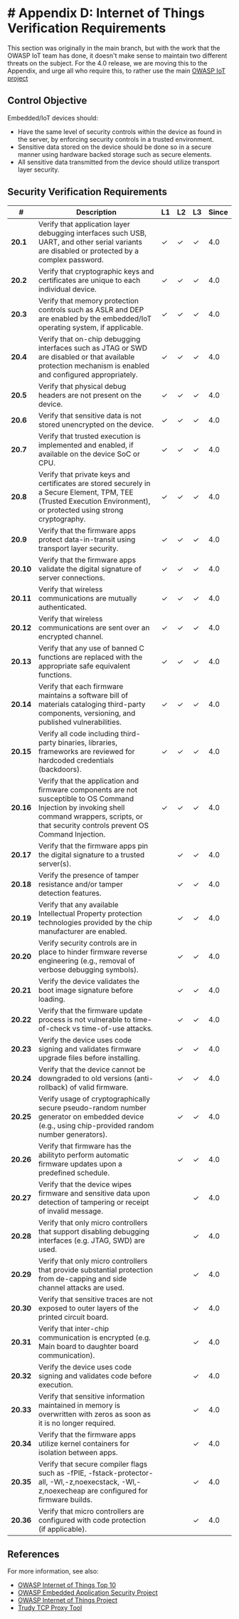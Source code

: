 # # Appendix D: Internet of Things Verification Requirements

This section was originally in the main branch, but with the work that the OWASP IoT team has done, it doesn't make sense to maintain two different threats on the subject. For the 4.0 release, we are moving this to the Appendix, and urge all who require this, to rather use the main [OWASP IoT project](https://www.owasp.org/index.php/OWASP_Internet_of_Things_Project)

## Control Objective

Embedded/IoT devices should:

* Have the same level of security controls within the device as found in the server, by enforcing security controls in a trusted environment.
* Sensitive data stored on the device should be done so in a secure manner using hardware backed storage such as secure elements.
* All sensitive data transmitted from the device should utilize transport layer security.

## Security Verification Requirements

| # | Description | L1 | L2 | L3 | Since |
| --- | --- | --- | --- | -- | -- |
| **20.1** | Verify that application layer debugging interfaces such USB, UART, and other serial variants are disabled or protected by a complex password. | ✓ | ✓ | ✓ | 4.0 |
| **20.2** | Verify that cryptographic keys and certificates are unique to each individual device. | ✓ | ✓ | ✓ | 4.0 |
| **20.3** | Verify that memory protection controls such as ASLR and DEP are enabled by the embedded/IoT operating system, if applicable. | ✓ | ✓ | ✓ | 4.0 |
| **20.4** | Verify that on-chip debugging interfaces such as JTAG or SWD are disabled or that available protection mechanism is enabled and configured appropriately. | ✓ | ✓ | ✓ | 4.0 |
| **20.5** | Verify that physical debug headers are not present on the device. | ✓ | ✓ | ✓ | 4.0 |
| **20.6** | Verify that sensitive data is not stored unencrypted on the device. | ✓ | ✓ | ✓ | 4.0 |
| **20.7** | Verify that trusted execution is implemented and enabled, if available on the device SoC or CPU. | ✓ | ✓ | ✓ | 4.0 |
| **20.8** | Verify that private keys and certificates are stored securely in a Secure Element, TPM, TEE (Trusted Execution Environment), or protected using strong cryptography. | ✓ | ✓ | ✓ | 4.0 |
| **20.9** | Verify that the firmware apps protect data-in-transit using transport layer security. | ✓ | ✓ | ✓ | 4.0 |
| **20.10** | Verify that the firmware apps validate the digital signature of server connections. | ✓ | ✓ | ✓ | 4.0 |
| **20.11** | Verify that wireless communications are mutually authenticated. | ✓ | ✓ | ✓ | 4.0 |
| **20.12** | Verify that wireless communications are sent over an encrypted channel.  | ✓ | ✓ | ✓ | 4.0 |
| **20.13** | Verify that any use of banned C functions are replaced with the appropriate safe equivalent functions. | ✓ | ✓ | ✓ | 4.0 |
| **20.14** | Verify that each firmware maintains a software bill of materials cataloging third-party components, versioning, and published vulnerabilities. | ✓ | ✓ | ✓ | 4.0 |
| **20.15** | Verify all code including third-party binaries, libraries, frameworks are reviewed for hardcoded credentials (backdoors). | ✓ | ✓ | ✓ | 4.0 |
| **20.16** | Verify that the application and firmware components are not susceptible to OS Command Injection by invoking shell command wrappers, scripts, or that security controls prevent OS Command Injection. | ✓ | ✓ | ✓ | 4.0 |
| **20.17** | Verify that the firmware apps pin the digital signature to a trusted server(s). |  | ✓ | ✓ | 4.0 |
| **20.18** | Verify the presence of tamper resistance and/or tamper detection features. |  | ✓ | ✓ | 4.0 |
| **20.19** | Verify that any available Intellectual Property protection technologies provided by the chip manufacturer are enabled. |  | ✓ | ✓ | 4.0 |
| **20.20** | Verify security controls are in place to hinder firmware reverse engineering (e.g., removal of verbose debugging symbols). |  | ✓ | ✓ | 4.0 |
| **20.21** | Verify the device validates the boot image signature before loading. |  | ✓ | ✓ | 4.0 |
| **20.22** | Verify that the firmware update process is not vulnerable to time-of-check vs time-of-use attacks. |  | ✓ | ✓ | 4.0 |
| **20.23** | Verify the device uses code signing and validates firmware upgrade files before installing. |  | ✓ | ✓ | 4.0 |
| **20.24** | Verify that the device cannot be downgraded to old versions (anti-rollback) of valid firmware. |  | ✓ | ✓ | 4.0 |
| **20.25** | Verify usage of cryptographically secure pseudo-random number generator on embedded device (e.g., using chip-provided random number generators). |  | ✓ | ✓ | 4.0 |
| **20.26** | Verify that firmware has the abilityto perform automatic firmware updates upon a predefined schedule. |  | ✓ | ✓ | 4.0 |
| **20.27** | Verify that the device wipes firmware and sensitive data upon detection of tampering or receipt of invalid message. |  |  | ✓ | 4.0 |
| **20.28** | Verify that only micro controllers that support disabling debugging interfaces (e.g. JTAG, SWD) are used. |  |  | ✓ | 4.0 |
| **20.29** | Verify that only micro controllers that provide substantial protection from de-capping and side channel attacks are used. |  |  | ✓ | 4.0 |
| **20.30** | Verify that sensitive traces are not exposed to outer layers of the printed circuit board. |  |  | ✓ | 4.0 |
| **20.31** | Verify that inter-chip communication is encrypted (e.g. Main board to daughter board communication). |  |  | ✓ | 4.0 |
| **20.32** | Verify the device uses code signing and validates code before execution. |  |  | ✓ | 4.0 |
| **20.33** | Verify that sensitive information maintained in memory is overwritten with zeros as soon as it is no longer required. |  |  | ✓ | 4.0 |
| **20.34** | Verify that the firmware apps utilize kernel containers for isolation between apps. |  |  | ✓ | 4.0 |
| **20.35** | Verify that secure compiler flags such as -fPIE, -fstack-protector-all, -Wl,-z,noexecstack, -Wl,-z,noexecheap are configured for firmware builds. |  |  | ✓ | 4.0 |
| **20.36** | Verify that micro controllers are configured with code protection (if applicable). |  |  | ✓ | 4.0 |

## References

For more information, see also:

* [OWASP Internet of Things Top 10](https://www.owasp.org/images/7/71/Internet_of_Things_Top_Ten_2014-OWASP.pdf)
* [OWASP Embedded Application Security Project](https://www.owasp.org/index.php/OWASP_Embedded_Application_Security)
* [OWASP Internet of Things Project](https://www.owasp.org/index.php/OWASP_Internet_of_Things_Project)
* [Trudy TCP Proxy Tool](https://github.com/praetorian-inc/trudy)
